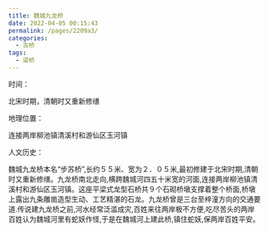 ```yaml
---
title: 魏城九龙桥
date: 2022-04-05 00:15:43
permalink: /pages/2209a3/
categories:
  - 古桥
tags:
  - 梁桥 
---
```

时间：

北宋时期，清朝时又重新修缮

地理位置：

连接两岸柳池镇清溪村和游仙区玉河镇

人文历史：

魏城九龙桥本名“步苏桥”,长约５５米、宽为２．０５米,最初修建于北宋时期,清朝时又重新修缮。九龙桥南北走向,横跨魏城河四五十米宽的河面,连接两岸柳池镇清溪村和游仙区玉河镇。这座平梁式龙型石桥共９个石砌桥墩支撑着整个桥面,桥墩上露出九条雕凿造型生动、工艺精湛的石龙。九龙桥曾是三台至梓潼方向的交通要道.传说建九龙桥之前,河水经常泛滥成灾,百姓来往两岸极不方便,吃尽苦头的两岸百姓认为魏城河里有蛇妖作怪,于是在魏城河上建此桥,镇住蛇妖,保两岸百姓平安。
